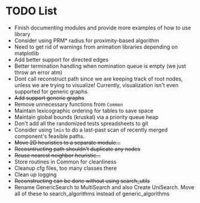 # TODO List
- Finish documenting modules and provide more examples of how to use library
- Consider using PRM* radius for proximity-based algorithm
- Need to get rid of warnings from animation libraries depending on matplotlib
- Add better support for directed edges
- Better termination handling when nomination queue is empty (we just throw an error atm)
- Dont call reconstruct path since we are keeping track of root nodes, unless we are trying to visualize! Currently, visualization isn't even supported for generic graphs.
- ~~Add support generic graphs~~
- Remove unnecessary functions from `Common`
- Maintain lexicographic ordering for tables to save space
- Maintain global bounds (kruskal) via a priority queue heap
- Don't add all the randomized tests spreadsheets to git
- Consider using `lmin` to do a last-past scan of recently merged component's feasible paths.
- ~~Move 2D heuristics to a separate module...~~
- ~~Recosntructing path shouldn't duplicate any nodes~~
- ~~Reuse nearest neighbor heuristic...~~
- Store routines in Common for cleanliness
- Cleanup cfg files, too many classes there
- Clean up logging
- ~~Reconstructing can be done without using search_utils~~
- Rename GenericSearch to MultiSearch and also Create UniSearch. Move all of these to search_algorithms instead of generic_algorithms



